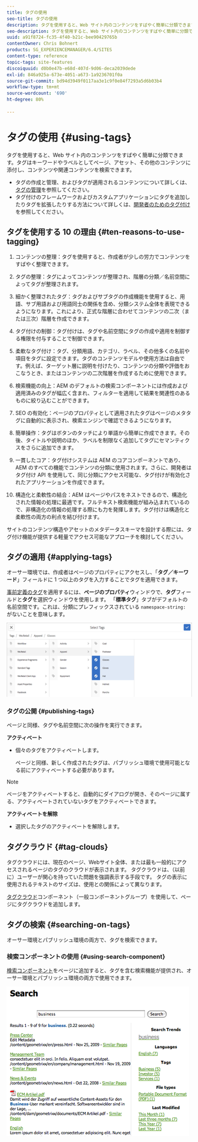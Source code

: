 ```yaml
---
title: タグの使用
seo-title: タグの使用
description: タグを使用すると、Web サイト内のコンテンツをすばやく簡単に分類できます。
seo-description: タグを使用すると、Web サイト内のコンテンツをすばやく簡単に分類できます。
uuid: a91f8724-fc35-4f40-b21c-bee90429765b
contentOwner: Chris Bohnert
products: SG_EXPERIENCEMANAGER/6.4/SITES
content-type: reference
topic-tags: site-features
discoiquuid: d0b0e47b-e68d-407d-9d06-deca2039dede
exl-id: 846a925a-673e-4051-a673-1a9236701f0a
source-git-commit: bd94d3949f0117aa3e1c9f0e84f7293a5d6b03b4
workflow-type: tm+mt
source-wordcount: '690'
ht-degree: 80%

---
```


# タグの使用 {#using-tags}

タグを使用すると、Web サイト内のコンテンツをすばやく簡単に分類できます。タグはキーワードやラベルとしてページ、アセット、その他のコンテンツに添付し、コンテンツや関連コンテンツを検索できます。

* タグの作成と管理、およびタグが適用されるコンテンツについて詳しくは、[タグの管理](/help/sites-administering/tags.md)を参照してください。
* タグ付けのフレームワークおよびカスタムアプリケーションにタグを追加したりタグを拡張したりする方法について詳しくは、[開発者のためのタグ付け](/help/sites-developing/tags.md)を参照してください。

## タグを使用する 10 の理由 {#ten-reasons-to-use-tagging}

1. コンテンツの整理：タグを使用すると、作成者が少しの労力でコンテンツをすばやく整理できます。

1. タグの整理：タグによってコンテンツが整理され、階層の分類／名前空間によってタグが整理されます。

1. 細かく整理されたタグ：タグおよびサブタグの作成機能を使用すると、用語、サブ用語および用語同士の関係を含め、分類システム全体を表現できるようになります。これにより、正式な階層に合わせてコンテンツの二次（または三次）階層を作成できます。

1. タグ付けの制御：タグ付けは、タグや名前空間にタグの作成や適用を制御する権限を付与することで制御できます。

1. 柔軟なタグ付け：タグ、分類用語、カテゴリ、ラベル、その他多くの名前や項目をタグに設定できます。タグのコンテンツモデルや使用方法は自由です。例えば、ターゲット層に説明を付けたり、コンテンツの分類や評価をおこなうとき、またはコンテンツの二次階層を作成するために使用できます。

1. 検索機能の向上：AEM のデフォルトの検索コンポーネントには作成および適用済みのタグが幅広く含まれ、フィルターを適用して結果を関連性のあるものに絞り込むことができます。

1. SEO の有効化：ページのプロパティとして適用されたタグはページのメタタグに自動的に表示され、検索エンジンで確認できるようになります。

1. 簡単操作：タグはボタンのタッチにより単語から簡単に作成できます。その後、タイトルや説明のほか、ラベルを制限なく追加してタグにセマンティクスをさらに追加できます。

1. 一貫したコア：タグ付けシステムは AEM のコアコンポーネントであり、AEM のすべての機能でコンテンツの分類に使用されます。さらに、開発者はタグ付け API を使用して、同じ分類にアクセス可能な、タグ付けが有効化されたアプリケーションを作成できます。

1. 構造化と柔軟性の結合：AEM はページやパスをネストできるので、構造化された情報の処理に最適です。フルテキスト検索機能が組み込まれているので、非構造化の情報の処理する際にも力を発揮します。タグ付けは構造化と柔軟性の両方の利点を結び付けます。

サイトのコンテンツ構造やアセットのメタデータスキーマを設計する際には、タグ付け機能が提供する軽量でアクセス可能なアプローチを検討してください。

## タグの適用  {#applying-tags}

オーサー環境では、作成者はページのプロパティにアクセスし、「**タグ／キーワード**」フィールドに 1 つ以上のタグを入力することでタグを適用できます。

[事前定義のタグ](/help/sites-administering/tags.md)を適用するには、**ページのプロパティ**&#x200B;ウィンドウで、**タグ**&#x200B;フィールドと&#x200B;**タグ**&#x200B;を選択ウィンドウを使用します。 「**標準タグ**」タブがデフォルトの名前空間です。これは、分類にプレフィックスされている `namespace-string:` がないことを意味します。

![chlimage_1-92](assets/chlimage_1-92.png)

### タグの公開 {#publishing-tags}

ページと同様、タグや名前空間に次の操作を実行できます。

**アクティベート**

* 個々のタグをアクティベートします。

   ページと同様、新しく作成されたタグは、パブリッシュ環境で使用可能となる前にアクティベートする必要があります。

>[!NOTE]
>
>ページをアクティベートすると、自動的にダイアログが開き、そのページに属する、アクティベートされていないタグをアクティベートできます。

**アクティベートを解除**

* 選択したタグのアクティベートを解除します。

## タグクラウド {#tag-clouds}

タグクラウドには、現在のページ、Webサイト全体、または最も一般的にアクセスされるページのタグのクラウドが表示されます。 タグクラウドは、（以前に）ユーザーが関心を持っていた問題を強調表示する手段です。 タグの表示に使用されるテキストのサイズは、使用との関係によって異なります。

[タグクラウド](/help/sites-authoring/default-components-foundation.md#tag-cloud)コンポーネント（一般コンポーネントグループ）を使用して、ページにタグクラウドを追加します。

## タグの検索  {#searching-on-tags}

オーサー環境とパブリッシュ環境の両方で、タグを検索できます。

### 検索コンポーネントの使用  {#using-search-component}

[検索コンポーネント](/help/sites-authoring/default-components-foundation.md#search)をページに追加すると、タグを含む検索機能が提供され、オーサー環境とパブリッシュ環境の両方で使用できます。

![chlimage_1-93](assets/chlimage_1-93.png)
